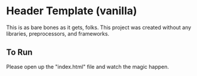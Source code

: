 # Header Template (vanilla)

This is as bare bones as it gets, folks.
This project was created without any libraries, preprocessors, and frameworks.


## To Run

Please open up the "index.html" file and watch the magic happen.

